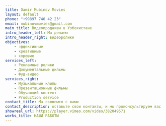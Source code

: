 ```yaml
---
title: Damir Mubinov Movies
layout: default
phone: "+99897 740 42 23"
email: mubinovmovies@gmail.com
main_title: Видеопродакшн в Узбекистане
intro_header_left: Мы делаем
intro_header_right: видеоролики
objectives:
    - эффективные
    - креативные
    - хорошие
services_left:
    - Рекламные ролики
    - Документальные фильмы
    - Фуд-видео
services_right:
    - Музыкальные клипы
    - Презентационные фильмы
    - Обучающий контент
    - Production service
contact_title: Мы свяжемся с вами
contact_description: оставьте свои контакты, и мы проконсультируем вас в удобной для вас форме
showreel_url: https://player.vimeo.com/video/382049571
works_title: НАШИ РАБОТЫ
---
```


